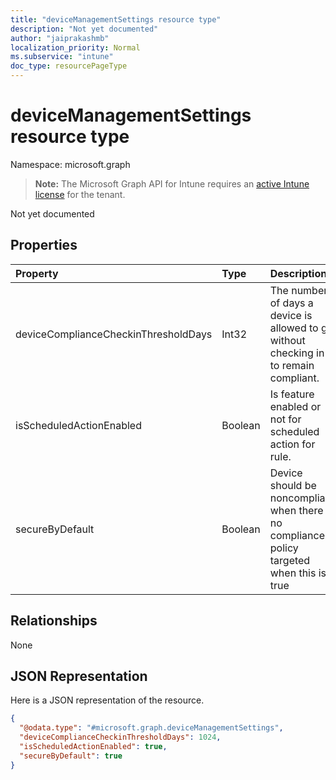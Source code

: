 ```yaml
---
title: "deviceManagementSettings resource type"
description: "Not yet documented"
author: "jaiprakashmb"
localization_priority: Normal
ms.subservice: "intune"
doc_type: resourcePageType
---
```


# deviceManagementSettings resource type

Namespace: microsoft.graph

> **Note:** The Microsoft Graph API for Intune requires an [active Intune license](https://go.microsoft.com/fwlink/?linkid=839381) for the tenant.

Not yet documented

## Properties
|Property|Type|Description|
|:---|:---|:---|
|deviceComplianceCheckinThresholdDays|Int32|The number of days a device is allowed to go without checking in to remain compliant.|
|isScheduledActionEnabled|Boolean|Is feature enabled or not for scheduled action for rule.|
|secureByDefault|Boolean|Device should be noncompliant when there is no compliance policy targeted when this is true|

## Relationships
None

## JSON Representation
Here is a JSON representation of the resource.
<!-- {
  "blockType": "resource",
  "@odata.type": "microsoft.graph.deviceManagementSettings"
}
-->
``` json
{
  "@odata.type": "#microsoft.graph.deviceManagementSettings",
  "deviceComplianceCheckinThresholdDays": 1024,
  "isScheduledActionEnabled": true,
  "secureByDefault": true
}
```
